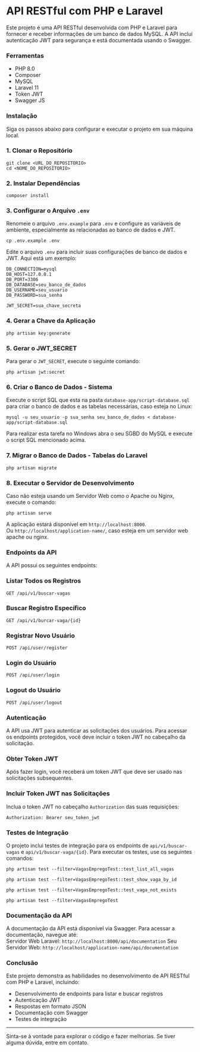# API RESTful com PHP e Laravel

Este projeto é uma API RESTful desenvolvida com PHP e Laravel para fornecer e receber informações de um banco de dados MySQL. A API inclui autenticação JWT para segurança e está documentada usando o Swagger.

### Ferramentas
* PHP 8.0
* Composer
* MySQL
* Laravel 11
* Token JWT
* Swagger JS
  
### Instalação
Siga os passos abaixo para configurar e executar o projeto em sua máquina local.
### 1. Clonar o Repositório
```
git clone <URL_DO_REPOSITORIO>
cd <NOME_DO_REPOSITORIO>
```
### 2. Instalar Dependências
```
composer install
```
### 3. Configurar o Arquivo `.env`
Renomeie o arquivo `.env.example` para `.env` e configure as variáveis de ambiente, especialmente as relacionadas ao banco de dados e JWT.
```
cp .env.example .env
```
Edite o arquivo `.env` para incluir suas configurações de banco de dados e JWT. Aqui está um exemplo:
```
DB_CONNECTION=mysql
DB_HOST=127.0.0.1
DB_PORT=3306
DB_DATABASE=seu_banco_de_dados
DB_USERNAME=seu_usuario
DB_PASSWORD=sua_senha

JWT_SECRET=sua_chave_secreta
```
### 4. Gerar a Chave da Aplicação
```
php artisan key:generate
```
### 5. Gerar o JWT_SECRET
Para gerar o `JWT_SECRET`, execute o seguinte comando:
```
php artisan jwt:secret
```
### 6. Criar o Banco de Dados - Sistema
Execute o script SQL que esta na pasta `database-app/script-database.sql` para criar o banco de dados e as tabelas necessárias, caso esteja no Linux:
```
mysql -u seu_usuario -p sua_senha seu_banco_de_dados < database-app/script-database.sql
```
Para realizar esta tarefa no Windows abra o seu SGBD do MySQL e execute o script SQL mencionado acima.
### 7. Migrar o Banco de Dados - Tabelas do Laravel
```
php artisan migrate
```
### 8. Executar o Servidor de Desenvolvimento
Caso não esteja usando um Servidor Web como o Apache ou Nginx, execute o comando:
```
php artisan serve
```
A aplicação estará disponível em `http://localhost:8000`.<br>
Ou `http://localhost/application-name/`, caso esteja em um servidor web apache ou nginx.

### Endpoints da API
A API possui os seguintes endpoints:
### Listar Todos os Registros
```
GET /api/v1/buscar-vagas
```
### Buscar Registro Específico
```
GET /api/v1/burcar-vaga/{id}
```
### Registrar Novo Usuário
```
POST /api/user/register
```
### Login do Usuário
```
POST /api/user/login
```
### Logout do Usuário
```
POST /api/user/logout
```

### Autenticação

A API usa JWT para autenticar as solicitações dos usuários. Para acessar os endpoints protegidos, você deve incluir o token JWT no cabeçalho da solicitação.

### Obter Token JWT

Após fazer login, você receberá um token JWT que deve ser usado nas solicitações subsequentes.

### Incluir Token JWT nas Solicitações
Inclua o token JWT no cabeçalho `Authorization` das suas requisições:
```
Authorization: Bearer seu_token_jwt
```
### Testes de Integração
O projeto inclui testes de integração para os endpoints de `api/v1/buscar-vagas` e `api/v1/buscar-vaga/{id}`. Para executar os testes, use os seguintes comandos:
```
php artisan test --filter=VagasEmpregoTest::test_list_all_vagas
```
```
php artisan test --filter=VagasEmpregoTest::test_show_vaga_by_id
```
```
php artisan test --filter=VagasEmpregoTest::test_vaga_not_exists
```
```
php artisan test --filter=VagasEmpregoTest
```

### Documentação da API
A documentação da API está disponível via Swagger. Para acessar a documentação, navegue até:<br>
Servidor Web Laravel: ```http://localhost:8000/api/documentation```
Seu Servidor Web: ```http://localhost/application-name/api/documentation```

### Conclusão

Este projeto demonstra as habilidades no desenvolvimento de API RESTful com PHP e Laravel, incluindo:
* Desenvolvimento de endpoints para listar e buscar registros
* Autenticação JWT
* Respostas em formato JSON
* Documentação com Swagger
* Testes de integração
---
Sinta-se à vontade para explorar o código e fazer melhorias. 
Se tiver alguma dúvida, entre em contato.

